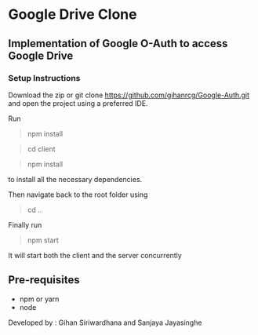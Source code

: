 # Google Drive Clone

## Implementation of Google O-Auth to access Google Drive

### Setup Instructions

Download the zip or git clone https://github.com/gihanrcg/Google-Auth.git and open the project using a preferred IDE.

Run 

> npm install

> cd client

> npm install

to install all the necessary dependencies.


Then navigate back to the root folder using 
> cd ..

Finally run 

> npm start

It will start both the client and the server concurrently



## Pre-requisites

- npm or yarn
- node

Developed by : Gihan Siriwardhana and Sanjaya Jayasinghe